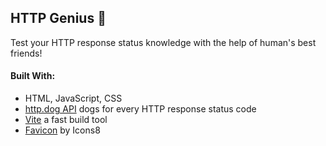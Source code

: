 ## HTTP Genius 🐶

Test your HTTP response status knowledge with the help of human's best friends!

#### Built With:

- HTML, JavaScript, CSS
- [http.dog API](https://http.dog/)  dogs for every HTTP response status code
- [Vite](https://vitejs.dev/guide/) a fast build tool
- [Favicon](https://icons8.com/icon/DYuG8jKiYeUD/neural-connections) by Icons8

